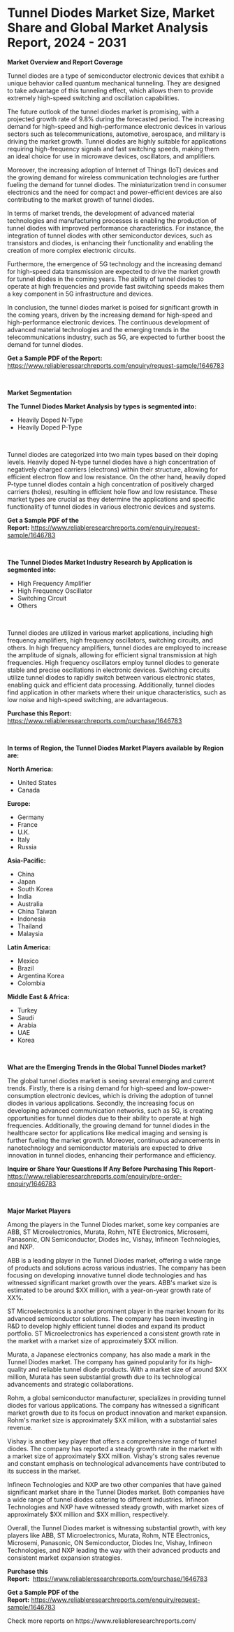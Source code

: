 <p><h1>Tunnel Diodes Market Size, Market Share and Global Market Analysis Report, 2024 - 2031</h1></p><p><strong>Market Overview and Report Coverage</strong></p>
<p><p>Tunnel diodes are a type of semiconductor electronic devices that exhibit a unique behavior called quantum mechanical tunneling. They are designed to take advantage of this tunneling effect, which allows them to provide extremely high-speed switching and oscillation capabilities.</p><p>The future outlook of the tunnel diodes market is promising, with a projected growth rate of 9.8% during the forecasted period. The increasing demand for high-speed and high-performance electronic devices in various sectors such as telecommunications, automotive, aerospace, and military is driving the market growth. Tunnel diodes are highly suitable for applications requiring high-frequency signals and fast switching speeds, making them an ideal choice for use in microwave devices, oscillators, and amplifiers.</p><p>Moreover, the increasing adoption of Internet of Things (IoT) devices and the growing demand for wireless communication technologies are further fueling the demand for tunnel diodes. The miniaturization trend in consumer electronics and the need for compact and power-efficient devices are also contributing to the market growth of tunnel diodes.</p><p>In terms of market trends, the development of advanced material technologies and manufacturing processes is enabling the production of tunnel diodes with improved performance characteristics. For instance, the integration of tunnel diodes with other semiconductor devices, such as transistors and diodes, is enhancing their functionality and enabling the creation of more complex electronic circuits.</p><p>Furthermore, the emergence of 5G technology and the increasing demand for high-speed data transmission are expected to drive the market growth for tunnel diodes in the coming years. The ability of tunnel diodes to operate at high frequencies and provide fast switching speeds makes them a key component in 5G infrastructure and devices.</p><p>In conclusion, the tunnel diodes market is poised for significant growth in the coming years, driven by the increasing demand for high-speed and high-performance electronic devices. The continuous development of advanced material technologies and the emerging trends in the telecommunications industry, such as 5G, are expected to further boost the demand for tunnel diodes.</p></p>
<p><strong>Get a Sample PDF of the Report:</strong> <a href="https://www.reliableresearchreports.com/enquiry/request-sample/1646783">https://www.reliableresearchreports.com/enquiry/request-sample/1646783</a></p>
<p>&nbsp;</p>
<p><strong>Market Segmentation</strong></p>
<p><strong>The Tunnel Diodes Market Analysis by types is segmented into:</strong></p>
<p><ul><li>Heavily Doped N-Type</li><li>Heavily Doped P-Type</li></ul></p>
<p>&nbsp;</p>
<p><p>Tunnel diodes are categorized into two main types based on their doping levels. Heavily doped N-type tunnel diodes have a high concentration of negatively charged carriers (electrons) within their structure, allowing for efficient electron flow and low resistance. On the other hand, heavily doped P-type tunnel diodes contain a high concentration of positively charged carriers (holes), resulting in efficient hole flow and low resistance. These market types are crucial as they determine the applications and specific functionality of tunnel diodes in various electronic devices and systems.</p></p>
<p><strong>Get a Sample PDF of the Report:</strong>&nbsp;<a href="https://www.reliableresearchreports.com/enquiry/request-sample/1646783">https://www.reliableresearchreports.com/enquiry/request-sample/1646783</a></p>
<p>&nbsp;</p>
<p><strong>The Tunnel Diodes Market Industry Research by Application is segmented into:</strong></p>
<p><ul><li>High Frequency Amplifier</li><li>High Frequency Oscillator</li><li>Switching Circuit</li><li>Others</li></ul></p>
<p>&nbsp;</p>
<p><p>Tunnel diodes are utilized in various market applications, including high frequency amplifiers, high frequency oscillators, switching circuits, and others. In high frequency amplifiers, tunnel diodes are employed to increase the amplitude of signals, allowing for efficient signal transmission at high frequencies. High frequency oscillators employ tunnel diodes to generate stable and precise oscillations in electronic devices. Switching circuits utilize tunnel diodes to rapidly switch between various electronic states, enabling quick and efficient data processing. Additionally, tunnel diodes find application in other markets where their unique characteristics, such as low noise and high-speed switching, are advantageous.</p></p>
<p><strong>Purchase this Report:</strong>&nbsp; <a href="https://www.reliableresearchreports.com/purchase/1646783">https://www.reliableresearchreports.com/purchase/1646783</a></p>
<p>&nbsp;</p>
<p><strong>In terms of Region, the Tunnel Diodes Market Players available by Region are:</strong></p>
<p>
    <p> <strong> North America: </strong>
        <ul>
            <li>United States</li>
            <li>Canada</li>
        </ul>
        </p> 
    <p> <strong> Europe: </strong>
        <ul>
            <li>Germany</li>
            <li>France</li>
            <li>U.K.</li>
            <li>Italy</li>
            <li>Russia</li>
        </ul>
        </p> 
    <p> <strong> Asia-Pacific: </strong>
        <ul>
            <li>China</li>
            <li>Japan</li>
            <li>South Korea</li>
            <li>India</li>
            <li>Australia</li>
            <li>China Taiwan</li>
            <li>Indonesia</li>
            <li>Thailand</li>
            <li>Malaysia</li>
        </ul>
        </p> 
    <p> <strong> Latin America: </strong>
        <ul>
            <li>Mexico</li>
            <li>Brazil</li>
            <li>Argentina Korea</li>
            <li>Colombia</li>
        </ul>
        </p> 
    <p> <strong> Middle East & Africa: </strong>
        <ul>
            <li>Turkey</li>
            <li>Saudi</li>
            <li>Arabia</li>
            <li>UAE</li>
            <li>Korea</li>
        </ul>
    </p>
    </p>
<p>&nbsp;</p>
<p><strong>What are the Emerging Trends in the Global Tunnel Diodes market?</strong></p>
<p><p>The global tunnel diodes market is seeing several emerging and current trends. Firstly, there is a rising demand for high-speed and low-power-consumption electronic devices, which is driving the adoption of tunnel diodes in various applications. Secondly, the increasing focus on developing advanced communication networks, such as 5G, is creating opportunities for tunnel diodes due to their ability to operate at high frequencies. Additionally, the growing demand for tunnel diodes in the healthcare sector for applications like medical imaging and sensing is further fueling the market growth. Moreover, continuous advancements in nanotechnology and semiconductor materials are expected to drive innovation in tunnel diodes, enhancing their performance and efficiency.</p></p>
<p><strong>Inquire or Share Your Questions If Any Before Purchasing This Report</strong>- <a href="https://www.reliableresearchreports.com/enquiry/pre-order-enquiry/1646783">https://www.reliableresearchreports.com/enquiry/pre-order-enquiry/1646783</a></p>
<p>&nbsp;</p>
<p><strong>Major Market Players</strong></p>
<p><p>Among the players in the Tunnel Diodes market, some key companies are ABB, ST Microelectronics, Murata, Rohm, NTE Electronics, Microsemi, Panasonic, ON Semiconductor, Diodes Inc, Vishay, Infineon Technologies, and NXP.</p><p>ABB is a leading player in the Tunnel Diodes market, offering a wide range of products and solutions across various industries. The company has been focusing on developing innovative tunnel diode technologies and has witnessed significant market growth over the years. ABB's market size is estimated to be around $XX million, with a year-on-year growth rate of XX%.</p><p>ST Microelectronics is another prominent player in the market known for its advanced semiconductor solutions. The company has been investing in R&D to develop highly efficient tunnel diodes and expand its product portfolio. ST Microelectronics has experienced a consistent growth rate in the market with a market size of approximately $XX million.</p><p>Murata, a Japanese electronics company, has also made a mark in the Tunnel Diodes market. The company has gained popularity for its high-quality and reliable tunnel diode products. With a market size of around $XX million, Murata has seen substantial growth due to its technological advancements and strategic collaborations.</p><p>Rohm, a global semiconductor manufacturer, specializes in providing tunnel diodes for various applications. The company has witnessed a significant market growth due to its focus on product innovation and market expansion. Rohm's market size is approximately $XX million, with a substantial sales revenue.</p><p>Vishay is another key player that offers a comprehensive range of tunnel diodes. The company has reported a steady growth rate in the market with a market size of approximately $XX million. Vishay's strong sales revenue and constant emphasis on technological advancements have contributed to its success in the market.</p><p>Infineon Technologies and NXP are two other companies that have gained significant market share in the Tunnel Diodes market. Both companies have a wide range of tunnel diodes catering to different industries. Infineon Technologies and NXP have witnessed steady growth, with market sizes of approximately $XX million and $XX million, respectively.</p><p>Overall, the Tunnel Diodes market is witnessing substantial growth, with key players like ABB, ST Microelectronics, Murata, Rohm, NTE Electronics, Microsemi, Panasonic, ON Semiconductor, Diodes Inc, Vishay, Infineon Technologies, and NXP leading the way with their advanced products and consistent market expansion strategies.</p></p>
<p><strong>Purchase this Report:</strong>&nbsp;&nbsp;<a href="https://www.reliableresearchreports.com/purchase/1646783">https://www.reliableresearchreports.com/purchase/1646783</a></p>
<p></p>
<p><strong>Get a Sample PDF of the Report:</strong>&nbsp;<a href="https://www.reliableresearchreports.com/enquiry/request-sample/1646783">https://www.reliableresearchreports.com/enquiry/request-sample/1646783</a></p>
<p>Check more reports on https://www.reliableresearchreports.com/</p>